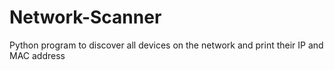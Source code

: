 # Network-Scanner
Python program to discover all devices on the network and print their IP and MAC address
